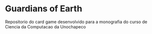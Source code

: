 # Guardians of Earth
Repositorio do card game desenvolvido para a monografia do curso de Ciencia da Computacao da Unochapeco
